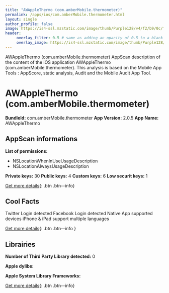```yaml
---
title: "AWAppleThermo (com.amberMobile.thermometer)"
permalink: /apps/ios/com.amberMobile.thermometer.html
layout: single
author_profile: false
image: https://is4-ssl.mzstatic.com/image/thumb/Purple128/v4/f2/b9/0c/f2b90c7f-3524-9a6a-f568-830a24b8de73/AppIcon-0-1x_U007emarketing-0-0-85-220-0-7.png/512x512bb.jpg
header: 
     overlay_filter: 0.5 # same as adding an opacity of 0.5 to a black background
     overlay_image: https://is4-ssl.mzstatic.com/image/thumb/Purple128/v4/f2/b9/0c/f2b90c7f-3524-9a6a-f568-830a24b8de73/AppIcon-0-1x_U007emarketing-0-0-85-220-0-7.png/512x512bb.jpg
---
```

AWAppleThermo (com.amberMobile.thermometer) AppScan description of the content of the iOS application AWAppleThermo (com.amberMobile.thermometer). This analysis is based on the Mobile App Tools : AppScore, static analysis, Audit and the Mobile Audit App Tool.

# AWAppleThermo (com.amberMobile.thermometer)

**BundleId:** com.amberMobile.thermometer
**App Version:** 2.0.5
**App Name:** AWAppleThermo


## AppScan informations 

**List of permissions:** 
- NSLocationWhenInUseUsageDescription
- NSLocationAlwaysUsageDescription
  
  
**Private keys:** 30
**Public keys:** 4
**Custom keys:** 6
**Low securit keys:** 1
  
[Get more details](/pricing.html){: .btn .btn--info}

## Cool Facts

Twitter Login detected
Facebook Login detected
Native App
supported devices iPhone & iPad
support multiple languages
  
[Get more details](/pricing.html){: .btn .btn--info }

## Librairies 
**Number of Third Party Library detected:** 0


**Apple dylibs:**


**Apple System Library Frameworks:**


  
[Get more details](/pricing.html){: .btn .btn--info}

